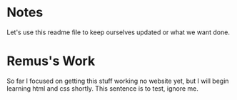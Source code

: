 # Notes

Let's use this readme file to keep ourselves updated or what we want done.

# Remus's Work

So far I focused on getting this stuff working no website yet, but I will begin learning html and css shortly.
This sentence is to test, ignore me.
